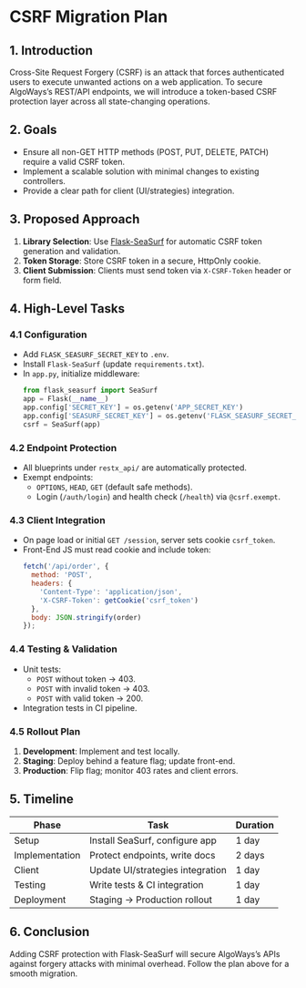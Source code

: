 # CSRF Migration Plan

## 1. Introduction
Cross-Site Request Forgery (CSRF) is an attack that forces authenticated users to execute unwanted actions on a web application. To secure AlgoWays’s REST/API endpoints, we will introduce a token-based CSRF protection layer across all state-changing operations.

## 2. Goals
- Ensure all non-GET HTTP methods (POST, PUT, DELETE, PATCH) require a valid CSRF token.
- Implement a scalable solution with minimal changes to existing controllers.
- Provide a clear path for client (UI/strategies) integration.

## 3. Proposed Approach
1. **Library Selection**: Use [Flask-SeaSurf](https://github.com/maxcountryman/flask-seasurf) for automatic CSRF token generation and validation.  
2. **Token Storage**: Store CSRF token in a secure, HttpOnly cookie.  
3. **Client Submission**: Clients must send token via `X-CSRF-Token` header or form field.

## 4. High-Level Tasks

### 4.1 Configuration
- Add `FLASK_SEASURF_SECRET_KEY` to `.env`.  
- Install `Flask-SeaSurf` (update `requirements.txt`).
- In `app.py`, initialize middleware:
  ```python
  from flask_seasurf import SeaSurf
  app = Flask(__name__)
  app.config['SECRET_KEY'] = os.getenv('APP_SECRET_KEY')
  app.config['SEASURF_SECRET_KEY'] = os.getenv('FLASK_SEASURF_SECRET_KEY')
  csrf = SeaSurf(app)
  ```

### 4.2 Endpoint Protection
- All blueprints under `restx_api/` are automatically protected.  
- Exempt endpoints:
  - `OPTIONS`, `HEAD`, `GET` (default safe methods).
  - Login (`/auth/login`) and health check (`/health`) via `@csrf.exempt`.

### 4.3 Client Integration
- On page load or initial `GET /session`, server sets cookie `csrf_token`.  
- Front-End JS must read cookie and include token:
  ```js
  fetch('/api/order', {
    method: 'POST',
    headers: {
      'Content-Type': 'application/json',
      'X-CSRF-Token': getCookie('csrf_token')
    },
    body: JSON.stringify(order)
  });
  ```

### 4.4 Testing & Validation
- Unit tests:
  - `POST` without token → 403.
  - `POST` with invalid token → 403.
  - `POST` with valid token → 200.
- Integration tests in CI pipeline.

### 4.5 Rollout Plan
1. **Development**: Implement and test locally.  
2. **Staging**: Deploy behind a feature flag; update front-end.  
3. **Production**: Flip flag; monitor 403 rates and client errors.

## 5. Timeline
| Phase       | Task                              | Duration |
|-------------|-----------------------------------|----------|
| Setup       | Install SeaSurf, configure app    | 1 day    |
| Implementation | Protect endpoints, write docs   | 2 days   |
| Client     | Update UI/strategies integration  | 1 day    |
| Testing    | Write tests & CI integration      | 1 day    |
| Deployment | Staging → Production rollout      | 1 day    |

## 6. Conclusion
Adding CSRF protection with Flask-SeaSurf will secure AlgoWays’s APIs against forgery attacks with minimal overhead. Follow the plan above for a smooth migration.

